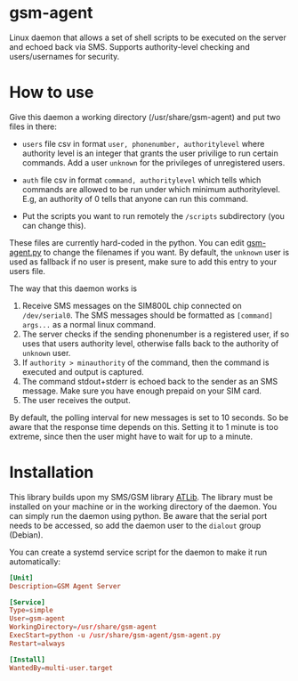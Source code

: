 # gsm-agent
Linux daemon that allows a set of shell scripts to be executed on the server and echoed back via
SMS. Supports authority-level checking and users/usernames for security.

# How to use

Give this daemon a working directory (/usr/share/gsm-agent) and put two files in there:
- `users` file csv in format `user, phonenumber, authoritylevel` where authority
level is an integer that grants the user privilige to run certain commands.
Add a user `unknown` for the privileges of unregistered users.

- `auth` file csv in format `command, authoritylevel` which tells which commands are allowed to be run
under which minimum authoritylevel. E.g, an authority of 0 tells that anyone can run this command.

- Put the scripts you want to run remotely the `/scripts` subdirectory (you can change this).

These files are currently hard-coded in the python. You can edit [gsm-agent.py](gsm-agent.py) to change
the filenames if you want. By default, the `unknown` user is used as fallback if no user is present,
make sure to add this entry to your users file.

The way that this daemon works is 
1. Receive SMS messages on the SIM800L chip connected on `/dev/serial0`.
The SMS messages should be formatted as `[command] args...` as a normal linux command.
2. The server checks if the sending phonenumber is a registered user, if so uses that users
authority level, otherwise falls back to the authority of `unknown` user.
3. If `authority > minauthority` of the command, then the command is executed and output is captured.
4. The command stdout+stderr is echoed back to the sender as an SMS message. Make sure you have enough
prepaid on your SIM card.
5. The user receives the output.

By default, the polling interval for new messages is set to 10 seconds. So be aware that the
response time depends on this. Setting it to 1 minute is too extreme, since then the user might
have to wait for up to a minute.

# Installation

This library builds upon my SMS/GSM library [ATLib](https://github.com/swordstrike1/ATlib).
The library must be installed on your machine or in the working directory of the daemon.
You can simply run the daemon using python. Be aware that the serial port needs to be accessed,
so add the daemon user to the `dialout` group (Debian).

You can create a systemd service script for the daemon to make it run automatically:
```conf
[Unit]
Description=GSM Agent Server

[Service]
Type=simple
User=gsm-agent
WorkingDirectory=/usr/share/gsm-agent
ExecStart=python -u /usr/share/gsm-agent/gsm-agent.py
Restart=always

[Install]
WantedBy=multi-user.target
```
